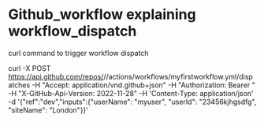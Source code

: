 # Github_workflow explaining workflow_dispatch

curl command to trigger workflow dispatch



curl -X POST https://api.github.com/repos/<owner>/<my repo>/actions/workflows/myfirstworkflow.yml/dispatches -H "Accept: application/vnd.github+json" -H "Authorization: Bearer <my token>" -H "X-GitHub-Api-Version: 2022-11-28" -H 'Content-Type: application/json' -d '{"ref":"dev","inputs":{"userName": "myuser", "userId": "23456kjhgsdfg", "siteName": "London"}}'
